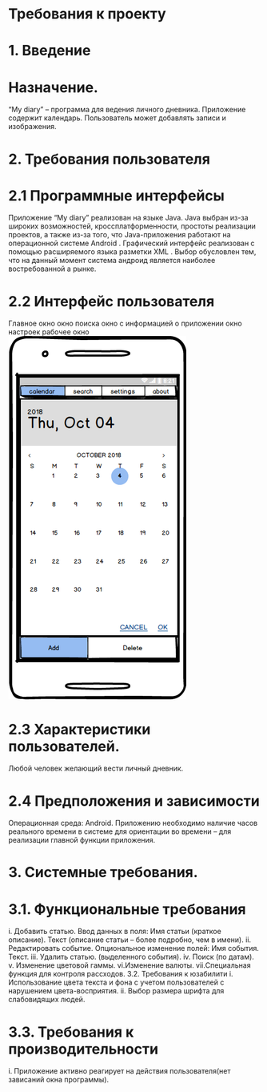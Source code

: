# Требования к проекту
# 1. Введение
# Назначение.
 “My diary” – программа для ведения личного дневника. Приложение содержит календарь. Пользователь может добавлять записи и изображения.

# 2. Требования пользователя
# 2.1 Программные интерфейсы
Приложение “My diary” реализован на языке Java. Java выбран из-за широких возможностей, кроссплатформенности, простоты реализации проектов, а также из-за того, что Java-приложения работают на операционной системе Android . Графический интерфейс реализован с помощью расширяемого языка разметки XML . Выбор обусловлен тем, что на данный момент система андроид является наиболее востребованной а рынке.

# 2.2 Интерфейс пользователя
Главное окно окно поиска окно с информацией о приложении окно настроек рабочее окно
![Image alt](https://github.com/Madbear031/TRTPO_Project/blob/master/MainWindow.png)

# 2.3 Характеристики пользователей.
Любой человек желающий вести личный дневник.

# 2.4 Предположения и зависимости
Операционная среда: Android. Приложению необходимо наличие часов реального времени в системе для ориентации во времени – для реализации главной функции приложения.

# 3. Системные требования.
# 3.1. Функциональные требования
i. Добавить статью. Ввод данных в поля: Имя статьи (краткое описание). Текст (описание статьи – более подробно, чем в имени). ii. Редактировать событие. Опциональное изменение полей: Имя события. Текст. iii. Удалить статью. (выделенного события). iv. Поиск (по датам). v. Изменение цветовой гаммы. vi.Изменение валюты. vii.Специальная функция для контроля рассходов. 3.2. Требования к юзабилити i. Использование цвета текста и фона с учетом пользователей с нарушением цвета-восприятия. ii. Выбор размера шрифта для слабовидящих людей.

# 3.3. Требования к производительности
i. Приложение активно реагирует на действия пользователя(нет зависаний окна программы).
